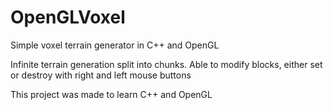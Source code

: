 # OpenGLVoxel
Simple voxel terrain generator in C++ and OpenGL

Infinite terrain generation split into chunks.
Able to modify blocks, either set or destroy with right and left mouse buttons

This project was made to learn C++ and OpenGL
